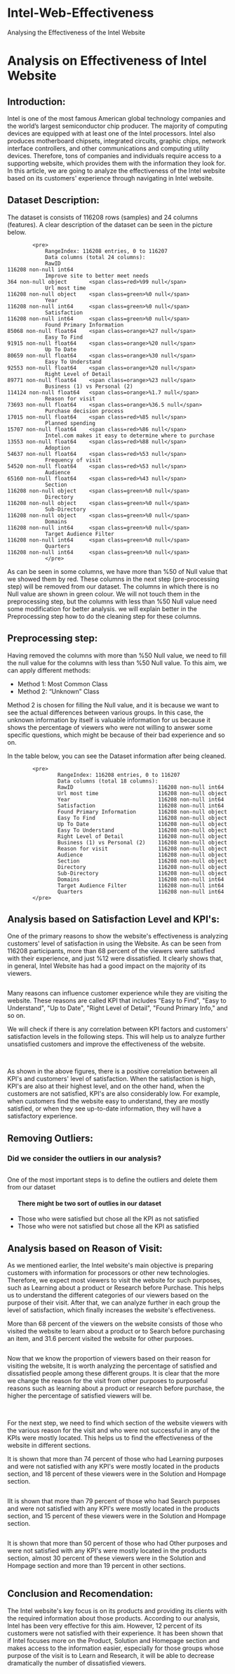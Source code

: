 # Intel-Web-Effectiveness
Analysing the Effectiveness of the Intel Website

<h1>Analysis on Effectiveness of <span>Intel</span> Website</h1>
<h2>Introduction:</h2>
            <p>Intel is one of the most famous American global technology companies and the world’s largest semiconductor chip producer. The majority of computing devices are equipped with at least one of the Intel processors. Intel also produces motherboard chipsets, integrated circuits, graphic chips, network interface controllers, and other communications and computing utility devices. Therefore, tons of companies and individuals require access to a supporting website, which provides them with the information they look for. In this article, we are going to analyze the effectiveness of the Intel website based on its customers' experience through navigating in Intel website.</p>
        
<h2>Dataset Description:</h2>
<p>The dataset is consists of 116208 rows (samples) and 24 columns (features). A clear description of the dataset can be seen in the picture below.</p>

            <pre>
                RangeIndex: 116208 entries, 0 to 116207
                Data columns (total 24 columns):
                RawID                                                     116208 non-null int64      
                Improve site to better meet needs                         364 non-null object       <span class=red>%99 null</span>
                Url most time                                             116208 non-null object    <span class=green>%0 null</span>
                Year                                                      116208 non-null int64     <span class=green>%0 null</span>
                Satisfaction                                              116208 non-null int64     <span class=green>%0 null</span>
                Found Primary Information                                 85068 non-null float64    <span class=orange>%27 null</span>
                Easy To Find                                              91915 non-null float64    <span class=orange>%20 null</span>
                Up To Date                                                80659 non-null float64    <span class=orange>%30 null</span>
                Easy To Understand                                        92553 non-null float64    <span class=orange>%20 null</span>
                Right Level of Detail                                     89771 non-null float64    <span class=orange>%23 null</span>
                Business (1) vs Personal (2)                              114124 non-null float64   <span class=orange>%1.7 null</span>
                Reason for visit                                          73693 non-null float64    <span class=orange>%36.5 null</span>
                Purchase decision process                                 17015 non-null float64    <span class=red>%85 null</span>
                Planned spending                                          15707 non-null float64    <span class=red>%86 null</span>
                Intel.com makes it easy to determine where to purchase    13553 non-null float64    <span class=red>%88 null</span>
                Adoption                                                  54637 non-null float64    <span class=red>%53 null</span>
                Frequency of visit                                        54520 non-null float64    <span class=red>%53 null</span>
                Audience                                                  65160 non-null float64    <span class=red>%43 null</span>
                Section                                                   116208 non-null object    <span class=green>%0 null</span>
                Directory                                                 116208 non-null object    <span class=green>%0 null</span>
                Sub-Directory                                             116208 non-null object    <span class=green>%0 null</span>
                Domains                                                   116208 non-null int64     <span class=green>%0 null</span>
                Target Audience Filter                                    116208 non-null int64     <span class=green>%0 null</span>
                Quarters                                                  116208 non-null int64     <span class=green>%0 null</span>
                </pre>

<p>As can be seen in some columns, we have more than %50 of Null value that we showed them by red. These columns in the next step (pre-processing step) will be removed from our dataset. The columns in which there is no Null value are shown in green colour. We will not touch them in the preprocessing step, but the columns with less than %50 Null value need some modification for better analysis. we will explain better in the Preprocessing step how to do the cleaning step for these columns.</p>
        
<h2>Preprocessing step:</h2>
<p>Having removed the columns with more than %50 Null value, we need to fill the null value for the columns with less than %50 Null value. To this aim, we can apply different methods:</p>
            <ul>
                <li>Method 1: Most Common Class</li>
                <li>Method 2: “Unknown” Class</li>
            </ul>
<p>Method 2 is chosen for filling the Null value, and it is because we want to see the actual differences between various groups. In this case, the unknown information by itself is valuable information for us because it shows the percentage of viewers who were not willing to answer some specific questions, which might be because of their bad experience and so on.</p>

<p>In the table below, you can see the Dataset information after being cleaned.</p>

            <pre>
                    RangeIndex: 116208 entries, 0 to 116207
                    Data columns (total 18 columns):
                    RawID                           116208 non-null int64
                    Url most time                   116208 non-null object
                    Year                            116208 non-null int64
                    Satisfaction                    116208 non-null int64
                    Found Primary Information       116208 non-null object
                    Easy To Find                    116208 non-null object
                    Up To Date                      116208 non-null object
                    Easy To Understand              116208 non-null object
                    Right Level of Detail           116208 non-null object
                    Business (1) vs Personal (2)    116208 non-null object
                    Reason for visit                116208 non-null object
                    Audience                        116208 non-null object
                    Section                         116208 non-null object
                    Directory                       116208 non-null object
                    Sub-Directory                   116208 non-null object
                    Domains                         116208 non-null int64
                    Target Audience Filter          116208 non-null int64
                    Quarters                        116208 non-null int64
            </pre>

        

<h2>Analysis based on Satisfaction Level and KPI's:</h2>
       
<p>One of the primary reasons to show the website's effectiveness is analyzing customers' level of satisfaction in using the Website. As can be seen from 116208 participants, more than 68 percent of the viewers were satisfied with their experience, and just %12 were dissatisfied. It clearly shows that, in general, Intel Website has had a good impact on the majority of its viewers. </p>
                

<img src="https://i.postimg.cc/NjmD88MB/1.png" alt="">
                

<p>Many reasons can influence customer experience while they are visiting the website. These reasons are called KPI that includes "Easy to Find", "Easy to Understand", "Up to Date", "Right Level of Detail", "Found Primary Info," and so on.</p>
<p>We will check if there is any correlation between KPI factors and customers' satisfaction levels in the following steps. This will help us to analyze further unsatisfied customers and improve the effectiveness of the website.</p>

<img src="https://i.postimg.cc/28PTB9C0/2.png" alt="">
<img src="https://i.postimg.cc/CLZm5ppZ/3.png" alt="">
<img src="https://i.postimg.cc/XN1sn7mS/4.png" alt="">
<img src="https://i.postimg.cc/FzzG02fB/5.png" alt="">
<img src="https://i.postimg.cc/wv00y6BN/6.png" alt="">

<p>As shown in the above figures, there is a positive correlation between all KPI's and customers' level of satisfaction. When the satisfaction is high, KPI's are also at their highest level, and on the other hand, when the customers are not satisfied, KPI's are also considerably low. For example, when customers find the website easy to understand, they are mostly satisfied, or when they see up-to-date information, they will have a satisfactory experience.</p>


<h2>Removing Outliers:</h2>

<h3>Did we consider the outliers in our analysis?</h3>
                
<img src="https://st3.depositphotos.com/1001911/17377/v/450/depositphotos_173773006-stock-illustration-vector-ponder-emoticon.jpg" alt="">
                
<p>One of the most important steps is to define the outliers and delete them from our dataset</p>

<ul>
  <h4>There might be two sort of outlies in our dataset</h4>
  <li>Those who were satisfied but chose all the KPI as not satisfied</li>
  <li>Those who were not satisfied but chose all the KPI as satisfied</li>
</ul>
        
<h2>Analysis based on Reason of Visit:</h2>
 <p>As we mentioned earlier, the Intel website's main objective is preparing customers with information for processors or other new technologies. Therefore, we expect most viewers to visit the website for such purposes, such as Learning about a product or Research before Purchase. This helps us to understand the different categories of our viewers based on the purpose of their visit. After that, we can analyze further in each group the level of satisfaction, which finally increases the website's effectiveness.</p>

<p>More than 68 percent of the viewers on the website consists of those who visited the website to learn about a product or to Search before purchasing an item, and 31.6 percent visited the website for other purposes.</p>
               
<img src="https://i.postimg.cc/kGHssfKX/7.png" alt="">
              

<p>Now that we know the proportion of viewers based on their reason for visiting the website, It is worth analyzing the percentage of satisfied and dissatisfied people among these different groups. It is clear that the more we change the reason for the visit from other purposes to purposeful reasons such as learning about a product or research before purchase, the higher the percentage of satisfied viewers will be.</p>

            
<img src="https://i.postimg.cc/R01Pm15X/8.png" alt="">
<img src="https://i.postimg.cc/q7HmWbYN/9.png" alt="">
<img src="https://i.postimg.cc/TwRt3yTG/10.png" alt="">

<p>For the next step, we need to find which section of the website viewers with the various reason for the visit and who were not successful in any of the KPIs were mostly located. This helps us to find the effectiveness of the website in different sections.</p>


<p>It is shown that more than 74 percent of those who had Learning purposes and were not satisfied with any KPI's were mostly located in the products section, and 18 percent of these viewers were in the Solution and Hompage section.</p>
<img src="https://i.postimg.cc/YqVDzqzf/11.png" alt="">

            
 <p>IIt is shown that more than 79 percent of those who had Search purposes and were not satisfied with any KPI's were mostly located in the products section, and 15 percent of these viewers were in the Solution and Hompage section.</p>
 
<img src="https://i.postimg.cc/T3D77Mk8/12.png" alt="">

            
<p>It is shown that more than 50 percent of those who had Other purposes and were not satisfied with any KPI's were mostly located in the products section, almost 30 percent of these viewers were in the Solution and Hompage section and more than 19 percent in other sections.</p>
               
<img src="https://i.postimg.cc/rFzY4txw/13.png" alt="">


<h2>Conclusion and Recomendation:</h2>

<p>The Intel website's key focus is on its products and providing its clients with the required information about those products. According to our analysis, Intel has been very effective for this aim. However, 12 percent of its customers were not satisfied with their experience. It has been shown that if Intel focuses more on the Product, Solution and Homepage section and makes access to the information easier, especially for those groups whose purpose of the visit is to Learn and Research, it will be able to decrease dramatically the number of dissatisfied viewers.</p>
        

    
